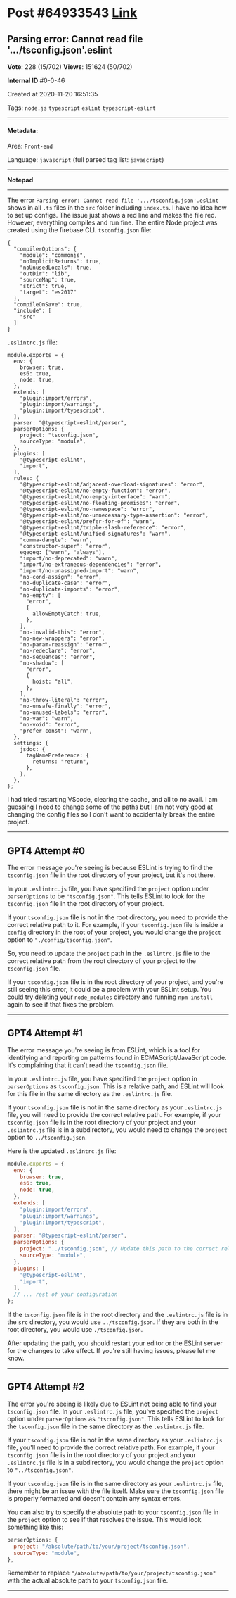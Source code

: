 
# Post \#64933543 [Link](https://stackoverflow.com/questions/64933543/)

## Parsing error: Cannot read file '.../tsconfig.json'.eslint

**Vote**: 228 (15/702) **Views**: 151624 (50/702) 

**Internal ID** \#0-0-46

Created at 2020-11-20 16:51:35

Tags: `node.js` `typescript` `eslint` `typescript-eslint`

----------

#### Metadata:

Area: `Front-end`

Language: `javascript` (full parsed tag list: `javascript`)

----------

**Notepad**


----------

The error `Parsing error: Cannot read file '.../tsconfig.json'.eslint` shows in all `.ts` files in the `src` folder including `index.ts`.
I have no idea how to set up configs. The issue just shows a red line and makes the file red. However, everything compiles and run fine. The entire Node project was created using the firebase CLI.
`tsconfig.json` file:
```
{
  "compilerOptions": {
    "module": "commonjs",
    "noImplicitReturns": true,
    "noUnusedLocals": true,
    "outDir": "lib",
    "sourceMap": true,
    "strict": true,
    "target": "es2017"
  },
  "compileOnSave": true,
  "include": [
    "src"
  ]
}
```

`.eslintrc.js` file:
```
module.exports = {
  env: {
    browser: true,
    es6: true,
    node: true,
  },
  extends: [
    "plugin:import/errors",
    "plugin:import/warnings",
    "plugin:import/typescript",
  ],
  parser: "@typescript-eslint/parser",
  parserOptions: {
    project: "tsconfig.json",
    sourceType: "module",
  },
  plugins: [
    "@typescript-eslint",
    "import",
  ],
  rules: {
    "@typescript-eslint/adjacent-overload-signatures": "error",
    "@typescript-eslint/no-empty-function": "error",
    "@typescript-eslint/no-empty-interface": "warn",
    "@typescript-eslint/no-floating-promises": "error",
    "@typescript-eslint/no-namespace": "error",
    "@typescript-eslint/no-unnecessary-type-assertion": "error",
    "@typescript-eslint/prefer-for-of": "warn",
    "@typescript-eslint/triple-slash-reference": "error",
    "@typescript-eslint/unified-signatures": "warn",
    "comma-dangle": "warn",
    "constructor-super": "error",
    eqeqeq: ["warn", "always"],
    "import/no-deprecated": "warn",
    "import/no-extraneous-dependencies": "error",
    "import/no-unassigned-import": "warn",
    "no-cond-assign": "error",
    "no-duplicate-case": "error",
    "no-duplicate-imports": "error",
    "no-empty": [
      "error",
      {
        allowEmptyCatch: true,
      },
    ],
    "no-invalid-this": "error",
    "no-new-wrappers": "error",
    "no-param-reassign": "error",
    "no-redeclare": "error",
    "no-sequences": "error",
    "no-shadow": [
      "error",
      {
        hoist: "all",
      },
    ],
    "no-throw-literal": "error",
    "no-unsafe-finally": "error",
    "no-unused-labels": "error",
    "no-var": "warn",
    "no-void": "error",
    "prefer-const": "warn",
  },
  settings: {
    jsdoc: {
      tagNamePreference: {
        returns: "return",
      },
    },
  },
};
```

I had tried restarting VScode, clearing the cache, and all to no avail. I am guessing I need to change some of the paths but I am not very good at changing the config files so I don't want to accidentally break the entire project.


----------
        
## GPT4 Attempt \#0

The error message you're seeing is because ESLint is trying to find the `tsconfig.json` file in the root directory of your project, but it's not there. 

In your `.eslintrc.js` file, you have specified the `project` option under `parserOptions` to be `"tsconfig.json"`. This tells ESLint to look for the `tsconfig.json` file in the root directory of your project.

If your `tsconfig.json` file is not in the root directory, you need to provide the correct relative path to it. For example, if your `tsconfig.json` file is inside a `config` directory in the root of your project, you would change the `project` option to `"./config/tsconfig.json"`.

So, you need to update the `project` path in the `.eslintrc.js` file to the correct relative path from the root directory of your project to the `tsconfig.json` file.

If your `tsconfig.json` file is in the root directory of your project, and you're still seeing this error, it could be a problem with your ESLint setup. You could try deleting your `node_modules` directory and running `npm install` again to see if that fixes the problem.

--------

## GPT4 Attempt \#1

The error message you're seeing is from ESLint, which is a tool for identifying and reporting on patterns found in ECMAScript/JavaScript code. It's complaining that it can't read the `tsconfig.json` file.

In your `.eslintrc.js` file, you have specified the `project` option in `parserOptions` as `tsconfig.json`. This is a relative path, and ESLint will look for this file in the same directory as the `.eslintrc.js` file.

If your `tsconfig.json` file is not in the same directory as your `.eslintrc.js` file, you will need to provide the correct relative path. For example, if your `tsconfig.json` file is in the root directory of your project and your `.eslintrc.js` file is in a subdirectory, you would need to change the `project` option to `../tsconfig.json`.

Here is the updated `.eslintrc.js` file:

```javascript
module.exports = {
  env: {
    browser: true,
    es6: true,
    node: true,
  },
  extends: [
    "plugin:import/errors",
    "plugin:import/warnings",
    "plugin:import/typescript",
  ],
  parser: "@typescript-eslint/parser",
  parserOptions: {
    project: "../tsconfig.json", // Update this path to the correct relative path
    sourceType: "module",
  },
  plugins: [
    "@typescript-eslint",
    "import",
  ],
  // ... rest of your configuration
};
```

If the `tsconfig.json` file is in the root directory and the `.eslintrc.js` file is in the `src` directory, you would use `../tsconfig.json`. If they are both in the root directory, you would use `./tsconfig.json`.

After updating the path, you should restart your editor or the ESLint server for the changes to take effect. If you're still having issues, please let me know.

--------

## GPT4 Attempt \#2

The error you're seeing is likely due to ESLint not being able to find your `tsconfig.json` file. In your `.eslintrc.js` file, you've specified the `project` option under `parserOptions` as `"tsconfig.json"`. This tells ESLint to look for the `tsconfig.json` file in the same directory as the `.eslintrc.js` file.

If your `tsconfig.json` file is not in the same directory as your `.eslintrc.js` file, you'll need to provide the correct relative path. For example, if your `tsconfig.json` file is in the root directory of your project and your `.eslintrc.js` file is in a subdirectory, you would change the `project` option to `"../tsconfig.json"`.

If your `tsconfig.json` file is in the same directory as your `.eslintrc.js` file, there might be an issue with the file itself. Make sure the `tsconfig.json` file is properly formatted and doesn't contain any syntax errors.

You can also try to specify the absolute path to your `tsconfig.json` file in the `project` option to see if that resolves the issue. This would look something like this:

```javascript
parserOptions: {
  project: "/absolute/path/to/your/project/tsconfig.json",
  sourceType: "module",
},
```

Remember to replace `"/absolute/path/to/your/project/tsconfig.json"` with the actual absolute path to your `tsconfig.json` file.

--------
